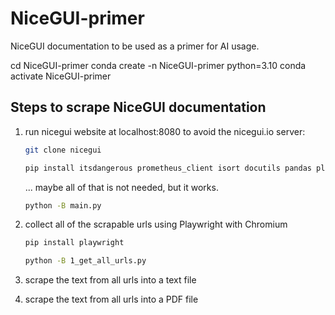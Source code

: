 # NiceGUI-primer
 NiceGUI documentation to be used as a primer for AI usage.

cd NiceGUI-primer
conda create -n NiceGUI-primer python=3.10
conda activate NiceGUI-primer

## Steps to scrape NiceGUI documentation

1. run nicegui website at localhost:8080 to avoid the nicegui.io server:
	```sh 
	git clone nicegui
	```

	```sh 
	pip install itsdangerous prometheus_client isort docutils pandas plotly pyecharts matplotlib requests dnspython
	```
	  ... maybe all of that is not needed, but it works.

	```sh 
	python -B main.py
	```

2. collect all of the scrapable urls using Playwright with Chromium
	```sh
	pip install playwright
	```

	```sh
	python -B 1_get_all_urls.py
	```

3. scrape the text from all urls into a text file

4. scrape the text from all urls into a PDF file